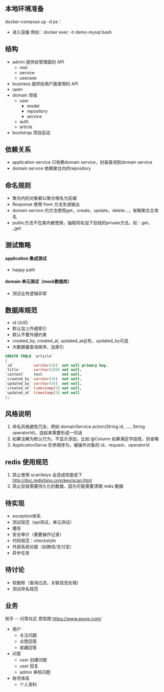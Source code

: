 ## 本地环境准备
docker-compose up -d
ps：
- 进入容器 例如：docker exec -it demo-mysql bash 
 
## 结构
- admin 提供给管理面的 API
    - rest
    - service
    - usecase
- business 提供给用户面使用的 API
- open
- domain 领域
    - user 
        - modal
        - repository
        - service
    - auth
    - article
- bootstrap 项目启动

## 依赖关系
- application service 只依赖domain service，封装查询到domain service
- domain service 依赖聚合内的repository

## 命名规则
- 聚合内的对象都以聚合根名为前缀
- Response 使用 from 方法生成输出 
- domain service 内方法使用get，create，update，delete...，省略聚合主体名
- public方法不在类内被使用，抽取同名加下划线的private方法，如：get，_get

## 测试策略
#### application 集成测试
- happy path
#### domain 单元测试（mock数据库）
- 测试业务逻辑异常

## 数据库规范
  - id UUID
  - 默认加上外键索引
  - 默认不要外键约束
  - created_by, created_at, updated_at必有，updated_by可选
  - 大数据量查询排序，加索引
  ```sql
  CREATE TABLE `article`
  (
  `id`         varchar(36)  not null primary key,
  `title`      varchar(100) not null,
  `content`    text         not null,
  `created_by` varchar(36)  not null,
  `updated_by` varchar(36)  not null,
  `created_at` timestamp(3) not null,
  `updated_at` timestamp(3) not null
  );
  ```

## 风格说明

1. 命名风格避免冗余，例如 domainService.action(String id, ...., String operatorId)，连起来需要形成一句话
2. 如果注解为默认行为，不显示添加，比如 @Column 如果满足字段规，则省略
3. ApplicationServe 形参顺序为，被操作对象的 id、request、operatorId

## redis 使用规范

1. 禁止使用 scan\keys 会造成性能低下 http://doc.redisfans.com/key/scan.html
2. 禁止存放需要持久化的数据，因为可能需要清理 redis 数据

## 待实现
- exception体系
- 测试规范（api测试，单元测试）
- 缓存
- 安全审计（重要操作记录）
- 代码规范：checkstyle
- 外部系统对接（如微信/支付宝）
- 异步任务

## 待讨论
- 软删除（查询过滤，关联信息处理）
- 测试命名规范



## 业务
知乎 -- 问答社区
原型图
https://www.axure.com/

- 用户
    - 关注问题
    - 点赞回答
    - 收藏回答
- 问答
    - user 创建问题
    - user 回复
    - admin 审核问题
- 账号体系
    - 个人资料

